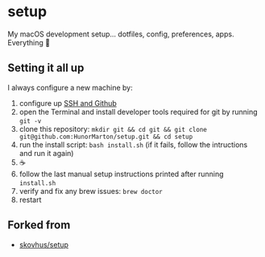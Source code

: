 # setup

My macOS development setup... dotfiles, config, preferences, apps. Everything 🐙

## Setting it all up

I always configure a new machine by:

1. configure up [SSH and Github](https://docs.github.com/en/github/authenticating-to-github/connecting-to-github-with-ssh)
2. open the Terminal and install developer tools required for git by running `git -v`
3. clone this repository: `mkdir git && cd git && git clone git@github.com:HunorMarton/setup.git && cd setup`
4. run the install script: `bash install.sh` (if it fails, follow the intructions and run it again)
5. ☕️
6. follow the last manual setup instructions printed after running `install.sh`
7. verify and fix any brew issues: `brew doctor`
8. restart

## Forked from

- [skovhus/setup](https://github.com/skovhus/setup)
